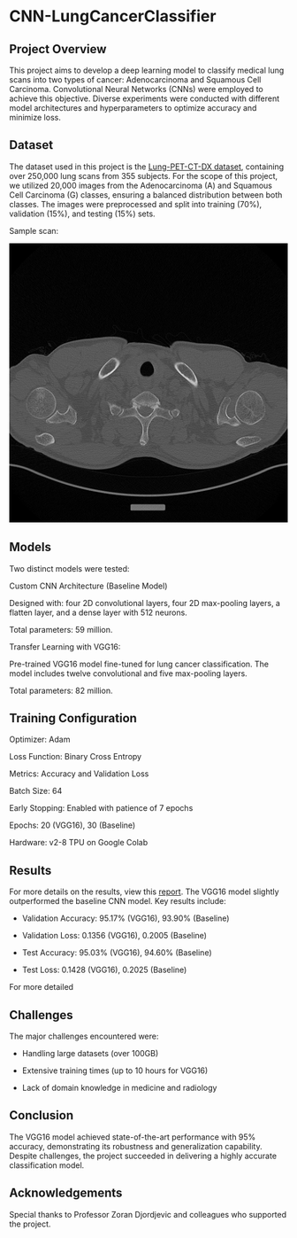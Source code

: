 # CNN-LungCancerClassifier

## Project Overview

This project aims to develop a deep learning model to classify medical lung scans into two types of cancer: Adenocarcinoma and Squamous Cell Carcinoma. Convolutional Neural Networks (CNNs) were employed to achieve this objective. Diverse experiments were conducted with different model architectures and hyperparameters to optimize accuracy and minimize loss.

## Dataset

The dataset used in this project is the [Lung-PET-CT-DX dataset](https://www.cancerimagingarchive.net/collection/lung-pet-ct-dx/), containing over 250,000 lung scans from 355 subjects. For the scope of this project, we utilized 20,000 images from the Adenocarcinoma (A) and Squamous Cell Carcinoma (G) classes, ensuring a balanced distribution between both classes. The images were preprocessed and split into training (70%), validation (15%), and testing (15%) sets.

Sample scan:

![Sample Image](sample.png)

## Models

Two distinct models were tested:

Custom CNN Architecture (Baseline Model) 

Designed with: four 2D convolutional layers, four 2D max-pooling layers, a flatten layer, and a dense layer with 512 neurons. 

Total parameters: 59 million.

Transfer Learning with VGG16:

Pre-trained VGG16 model fine-tuned for lung cancer classification. The model includes twelve convolutional and five max-pooling layers. 

Total parameters: 82 million.

## Training Configuration

Optimizer: Adam

Loss Function: Binary Cross Entropy

Metrics: Accuracy and Validation Loss

Batch Size: 64

Early Stopping: Enabled with patience of 7 epochs

Epochs: 20 (VGG16), 30 (Baseline)

Hardware: v2-8 TPU on Google Colab

## Results

For more details on the results, view this [report](report.pdf).
The VGG16 model slightly outperformed the baseline CNN model. Key results include:
- Validation Accuracy: 95.17% (VGG16), 93.90% (Baseline)

- Validation Loss: 0.1356 (VGG16), 0.2005 (Baseline)

- Test Accuracy: 95.03% (VGG16), 94.60% (Baseline)

- Test Loss: 0.1428 (VGG16), 0.2025 (Baseline)

For more detailed 

## Challenges

The major challenges encountered were:

- Handling large datasets (over 100GB)

- Extensive training times (up to 10 hours for VGG16)

- Lack of domain knowledge in medicine and radiology

## Conclusion

The VGG16 model achieved state-of-the-art performance with 95% accuracy, demonstrating its robustness and generalization capability. Despite challenges, the project succeeded in delivering a highly accurate classification model.

## Acknowledgements

Special thanks to Professor Zoran Djordjevic and colleagues who supported the project.


